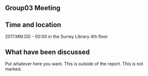 Group03 Meeting
---------------
## Time and location

2017.MM.DD - 00:00 in the Surrey Library 4th floor

## What have been discussed

Put whatever here you want. This is outside of the report. This is not marked.